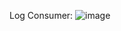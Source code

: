 Log Consumer: ![image](https://github.com/user-attachments/assets/3a72edf5-c487-4ac2-96ba-32f19ad42569)
